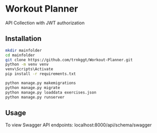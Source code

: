 # Workout Planner

API Collection with JWT authorization


## Installation


```bash
mkdir mainfolder
cd mainfolder
git clone https://github.com/trnkggt/Workout-Planner.git
python -m venv venv
venv\Scripts\Activate
pip install -r requirements.txt

python manage.py makemigrations
python manage.py migrate
python manage.py loaddata exercises.json
python manage.py runserver
```

## Usage

To view Swagger API endpoints: localhost:8000/api/schema/swagger
